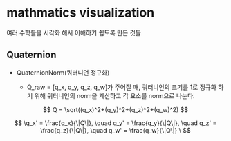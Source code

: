 # mathmatics visualization

여러 수학들을 시각화 해서 이해하기 쉽도록 만든 것들

## Quaternion

+ QuaternionNorm(쿼터니언 정규화)

    + Q_raw = [q_x, q_y, q_z, q_w]가 주어질 때, 쿼터니언의 크기를 1로 정규화 하기 위해 쿼터니언의 norm을 계산하고 각 요소를 norm으로 나눈다.

$$ Q = \sqrt((q_x)^2+(q_y)^2+(q_z)^2+(q_w)^2) $$

$$ \q_x' = \frac{q_x}{\|Q\|}, \quad q_y' = \frac{q_y}{\|Q\|}, \quad q_z' = \frac{q_z}{\|Q\|}, \quad q_w' = \frac{q_w}{\|Q\|} \ $$
